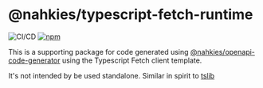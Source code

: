 # @nahkies/typescript-fetch-runtime

![CI/CD](https://github.com/mnahkies/openapi-code-generator/actions/workflows/ci.yml/badge.svg)
[![npm](https://img.shields.io/npm/v/@nahkies/typescript-fetch-runtime.svg)](https://www.npmjs.com/package/@nahkies/typescript-fetch-runtime)

This is a supporting package for code generated using [@nahkies/openapi-code-generator](https://www.npmjs.com/package/@nahkies/openapi-code-generator) using the Typescript Fetch client template.

It's not intended by be used standalone. Similar in spirit to [tslib](https://www.npmjs.com/package/tslib)
